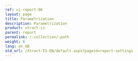 ```yaml
---
ref: xi-report-06
layout: page
title: Parametrization
description: Parametrization
product: xtract-is
parent: report
permalink: /:collection/:path
weight: 6
lang: en_GB
old_url: /Xtract-IS-EN/default.aspx?pageid=report-settings
---
```

